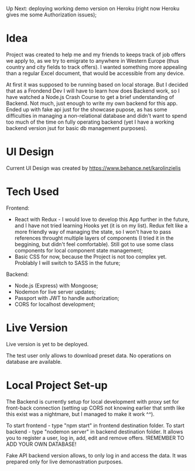 Up Next: deploying working demo version on Heroku (right now Heroku gives me some Authorization issues);

# Idea #

Project was created to help me and my friends to keeps track of job offers we apply to, as we try to emigrate to anywhere in Western Europe (thus country and city fields to track offers). I wanted something more appealing than a regular Excel document, that would be accessible from any device.

At first it was supposed to be running based on local storage. But I decided that as a Frondend Dev I will have to learn how does Backend work, so I have watched a Node.js Crash Course to get a brief understanding of Backend. Not much, just enough to write my own backend for this app. Ended up with fake api just for the showcase pupose, as has some difficulties in managing a non-relational database and didn't want to spend too much of the time on fully operating backend (yet I have a working backend version jsut for basic db management purposes).

# UI Design #

Current UI Design was created by https://www.behance.net/karolinzielis

# Tech Used #

Frontend:
- React with Redux - I would love to develop this App further in the future, and I have not tried learning Hooks yet (it is on my list). Redux felt like a more friendly way of managing the state, so I won't have to pass references throught multiple layers of components (I tried it in the beggining, but didn't feel comfortable). Still got to use some class components for local component state management;
- Basic CSS for now, because the Project is not too complex yet. Problably I will switch to SASS in the future;

Backend:
- Node.js (Express) with Mongoose;
- Nodemon for live server updates;
- Passport with JWT to handle authorization;
- CORS for localhost development;

# Live Version #

Live version is yet to be deployed.

The test user only allows to download preset data. No operations on database are available.

# Local Project Set-up #

The Backend is currently setup for local development with proxy set for front-back connection (setting up CORS not knowing earlier that smth like this exist was a nightmare, but I managed to make it work ^^).

To start frontend - type "npm start" in frontend destination folder.
To start backend - type "nodemon server" in backend destination folder. It allows you to register a user, log in, add, edit and remove offers. !REMEMBER TO ADD YOUR OWN DATABASE!

Fake API backend version allows, to only log in and access the data. It was prepared only for live demonastration purposes.
